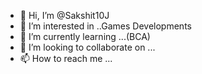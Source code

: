 - 👋 Hi, I’m @Sakshit10J
- 👀 I’m interested in ..Games Developments
- 🌱 I’m currently learning ...(BCA)
- 💞️ I’m looking to collaborate on ...
- 📫 How to reach me ...

<!---
Sakshit10J/Sakshit10J is a ✨ special ✨ repository because its `README.md` (this file) appears on your GitHub profile.
You can click the Preview link to take a look at your changes.
--->
